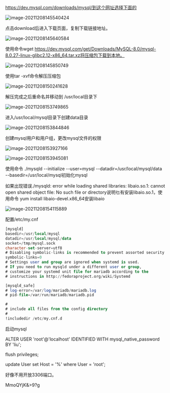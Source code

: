 https://dev.mysql.com/downloads/mysql/到这个网址选择下面的

![image-20211208145540424](C:\Users\lfl\AppData\Roaming\Typora\typora-user-images\image-20211208145540424.png)

点击download后进入下载页面，复制下载链接地址。

![image-20211208145640584](C:\Users\lfl\AppData\Roaming\Typora\typora-user-images\image-20211208145640584.png)

使用命令wget https://dev.mysql.com/get/Downloads/MySQL-8.0/mysql-8.0.27-linux-glibc2.12-x86_64.tar.xz将压缩包下载到本地。

![image-20211208145850749](C:\Users\lfl\AppData\Roaming\Typora\typora-user-images\image-20211208145850749.png)

使用tar -xvf命令解压压缩包

![image-20211208150241628](C:\Users\lfl\AppData\Roaming\Typora\typora-user-images\image-20211208150241628.png)

解压完成之后重命名并移动到 /usr/local目录下

![image-20211208153749865](C:\Users\lfl\AppData\Roaming\Typora\typora-user-images\image-20211208153749865.png)

进入/usr/local/mysql目录下创建data目录

![image-20211208153844846](C:\Users\lfl\AppData\Roaming\Typora\typora-user-images\image-20211208153844846.png)

创建mysql用户和用户组，更改mysql文件的权限

![image-20211208153927166](C:\Users\lfl\AppData\Roaming\Typora\typora-user-images\image-20211208153927166.png)

![image-20211208153945081](C:\Users\lfl\AppData\Roaming\Typora\typora-user-images\image-20211208153945081.png)

使用命令 ./mysqld --initialize --user=mysql --datadir=/usr/local/mysql/data --basedir=/usr/local/mysql初始化mysql

如果出现错误./mysqld: error while loading shared libraries: libaio.so.1: cannot open shared object file: No such file or directory说明乜有安装libaio.so.1，使用命令 yum install  libaio-devel.x86_64安装libaio

![image-20211208154115889](C:\Users\lfl\AppData\Roaming\Typora\typora-user-images\image-20211208154115889.png)

配置/etc/my.cnf

```sql
[mysqld]
basedir=/usr/local/mysql
datadir=/usr/local/mysql/data
socket=/tmp/mysql.sock
character-set-server=utf8
# Disabling symbolic-links is recommended to prevent assorted security risks
symbolic-links=0
# Settings user and group are ignored when systemd is used.
# If you need to run mysqld under a different user or group,
# customize your systemd unit file for mariadb according to the
# instructions in http://fedoraproject.org/wiki/Systemd

[mysqld_safe]
# log-error=/var/log/mariadb/mariadb.log
# pid-file=/var/run/mariadb/mariadb.pid

#
# include all files from the config directory
#
!includedir /etc/my.cnf.d
```

启动mysql

ALTER USER 'root'@'localhost' IDENTIFIED WITH mysql_native_password BY 'liu';

 flush privileges;

update User set Host = '%' where User = 'root';

好像不用开放3306端口。

MmoQYjK&>9?g

